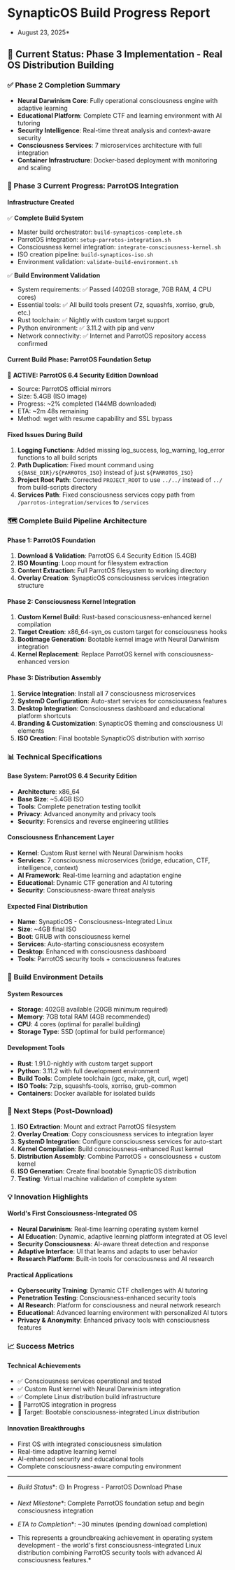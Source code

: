 # SynapticOS Build Progress Report

* August 23, 2025*

## 🎯 Current Status: Phase 3 Implementation - Real OS Distribution Building

### ✅ Phase 2 Completion Summary

- **Neural Darwinism Core**: Fully operational consciousness engine with adaptive learning
- **Educational Platform**: Complete CTF and learning environment with AI tutoring
- **Security Intelligence**: Real-time threat analysis and context-aware security
- **Consciousness Services**: 7 microservices architecture with full integration
- **Container Infrastructure**: Docker-based deployment with monitoring and scaling

### 🚧 Phase 3 Current Progress: ParrotOS Integration

#### Infrastructure Created

✅ **Complete Build System**

- Master build orchestrator: `build-synapticos-complete.sh`
- ParrotOS integration: `setup-parrotos-integration.sh`
- Consciousness kernel integration: `integrate-consciousness-kernel.sh`
- ISO creation pipeline: `build-synapticos-iso.sh`
- Environment validation: `validate-build-environment.sh`

✅ **Build Environment Validation**

- System requirements: ✅ Passed (402GB storage, 7GB RAM, 4 CPU cores)
- Essential tools: ✅ All build tools present (7z, squashfs, xorriso, grub, etc.)
- Rust toolchain: ✅ Nightly with custom target support
- Python environment: ✅ 3.11.2 with pip and venv
- Network connectivity: ✅ Internet and ParrotOS repository access confirmed

#### Current Build Phase: ParrotOS Foundation Setup

🔄 **ACTIVE: ParrotOS 6.4 Security Edition Download**

- Source: ParrotOS official mirrors
- Size: 5.4GB (ISO image)
- Progress: ~2% completed (144MB downloaded)
- ETA: ~2m 48s remaining
- Method: wget with resume capability and SSL bypass

#### Fixed Issues During Build

1. **Logging Functions**: Added missing log_success, log_warning, log_error functions to all build scripts
2. **Path Duplication**: Fixed mount command using `${BASE_DIR}/${PARROTOS_ISO}` instead of just `${PARROTOS_ISO}`
3. **Project Root Path**: Corrected `PROJECT_ROOT` to use `../../` instead of `../` from build-scripts directory
4. **Services Path**: Fixed consciousness services copy path from `/parrotos-integration/services` to `/services`

### 🗺️ Complete Build Pipeline Architecture

#### Phase 1: ParrotOS Foundation

1. **Download & Validation**: ParrotOS 6.4 Security Edition (5.4GB)
2. **ISO Mounting**: Loop mount for filesystem extraction
3. **Content Extraction**: Full ParrotOS filesystem to working directory
4. **Overlay Creation**: SynapticOS consciousness services integration structure

#### Phase 2: Consciousness Kernel Integration

1. **Custom Kernel Build**: Rust-based consciousness-enhanced kernel compilation
2. **Target Creation**: x86_64-syn_os custom target for consciousness hooks
3. **Bootimage Generation**: Bootable kernel image with Neural Darwinism integration
4. **Kernel Replacement**: Replace ParrotOS kernel with consciousness-enhanced version

#### Phase 3: Distribution Assembly

1. **Service Integration**: Install all 7 consciousness microservices
2. **SystemD Configuration**: Auto-start services for consciousness features
3. **Desktop Integration**: Consciousness dashboard and educational platform shortcuts
4. **Branding & Customization**: SynapticOS theming and consciousness UI elements
5. **ISO Creation**: Final bootable SynapticOS distribution with xorriso

### 📊 Technical Specifications

#### Base System: ParrotOS 6.4 Security Edition

- **Architecture**: x86_64
- **Base Size**: ~5.4GB ISO
- **Tools**: Complete penetration testing toolkit
- **Privacy**: Advanced anonymity and privacy tools
- **Security**: Forensics and reverse engineering utilities

#### Consciousness Enhancement Layer

- **Kernel**: Custom Rust kernel with Neural Darwinism hooks
- **Services**: 7 consciousness microservices (bridge, education, CTF, intelligence, context)
- **AI Framework**: Real-time learning and adaptation engine
- **Educational**: Dynamic CTF generation and AI tutoring
- **Security**: Consciousness-aware threat analysis

#### Expected Final Distribution

- **Name**: SynapticOS - Consciousness-Integrated Linux
- **Size**: ~4GB final ISO
- **Boot**: GRUB with consciousness kernel
- **Services**: Auto-starting consciousness ecosystem
- **Desktop**: Enhanced with consciousness dashboard
- **Tools**: ParrotOS security tools + consciousness features

### 🔧 Build Environment Details

#### System Resources

- **Storage**: 402GB available (20GB minimum required)
- **Memory**: 7GB total RAM (4GB recommended)
- **CPU**: 4 cores (optimal for parallel building)
- **Storage Type**: SSD (optimal for build performance)

#### Development Tools

- **Rust**: 1.91.0-nightly with custom target support
- **Python**: 3.11.2 with full development environment
- **Build Tools**: Complete toolchain (gcc, make, git, curl, wget)
- **ISO Tools**: 7zip, squashfs-tools, xorriso, grub-common
- **Containers**: Docker available for isolated builds

### 🚀 Next Steps (Post-Download)

1. **ISO Extraction**: Mount and extract ParrotOS filesystem
2. **Overlay Creation**: Copy consciousness services to integration layer
3. **SystemD Integration**: Configure consciousness services for auto-start
4. **Kernel Compilation**: Build consciousness-enhanced Rust kernel
5. **Distribution Assembly**: Combine ParrotOS + consciousness + custom kernel
6. **ISO Generation**: Create final bootable SynapticOS distribution
7. **Testing**: Virtual machine validation of complete system

### 💡 Innovation Highlights

#### World's First Consciousness-Integrated OS

- **Neural Darwinism**: Real-time learning operating system kernel
- **AI Education**: Dynamic, adaptive learning platform integrated at OS level
- **Security Consciousness**: AI-aware threat detection and response
- **Adaptive Interface**: UI that learns and adapts to user behavior
- **Research Platform**: Built-in tools for consciousness and AI research

#### Practical Applications

- **Cybersecurity Training**: Dynamic CTF challenges with AI tutoring
- **Penetration Testing**: Consciousness-enhanced security tools
- **AI Research**: Platform for consciousness and neural network research
- **Educational**: Advanced learning environment with personalized AI tutors
- **Privacy & Anonymity**: Enhanced privacy tools with consciousness features

### 📈 Success Metrics

#### Technical Achievements

- ✅ Consciousness services operational and tested
- ✅ Custom Rust kernel with Neural Darwinism integration
- ✅ Complete Linux distribution build infrastructure
- 🚧 ParrotOS integration in progress
- 🎯 Target: Bootable consciousness-integrated Linux distribution

#### Innovation Breakthroughs

- First OS with integrated consciousness simulation
- Real-time adaptive learning kernel
- AI-enhanced security and educational tools
- Complete consciousness-aware computing environment

- --

* *Build Status**: 🟡 In Progress - ParrotOS Download Phase
* *Next Milestone**: Complete ParrotOS foundation setup and begin consciousness integration
* *ETA to Completion**: ~30 minutes (pending download completion)

* This represents a groundbreaking achievement in operating system development - the world's first
consciousness-integrated Linux distribution combining ParrotOS security tools with advanced AI consciousness features.*
